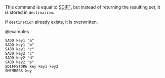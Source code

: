 This command is equal to [SDIFF](/commands/sdiff), but instead of returning the resulting set, it
is stored in `destination`.

If `destination` already exists, it is overwritten.

@examples

```cli
SADD key1 "a"
SADD key1 "b"
SADD key1 "c"
SADD key2 "c"
SADD key2 "d"
SADD key2 "e"
SDIFFSTORE key key1 key2
SMEMBERS key
```

